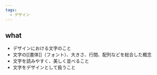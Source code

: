 ```yaml
---
tags:
  - デザイン
---
```

## what
- デザインにおける文字のこと
- 文字の[[書体]]（フォント）、大きさ、行間、配列などを総合した概念
- 文字を読みやすく、美しく並べること
- 文字をデザインとして扱うこと